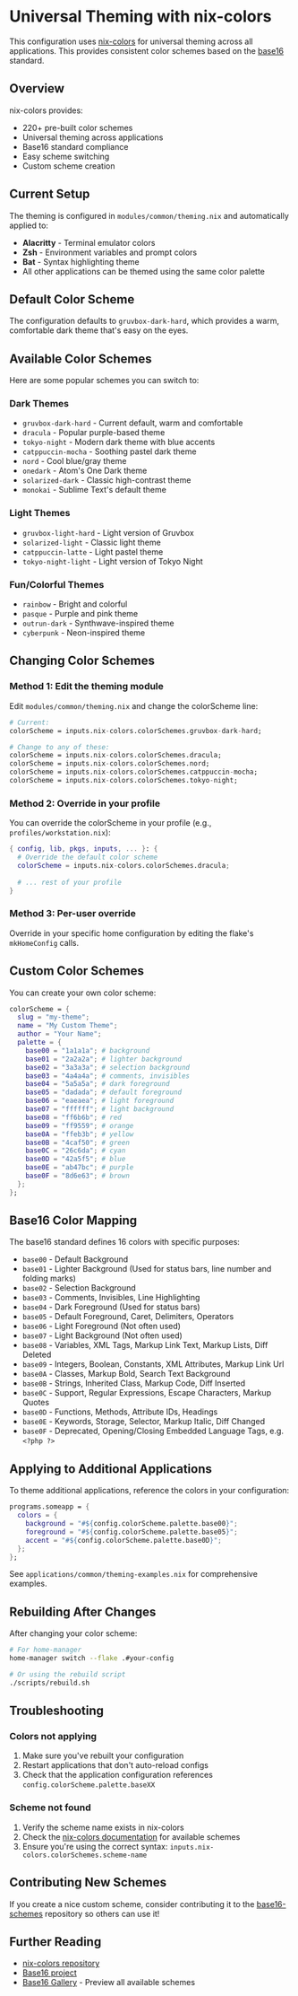 # Universal Theming with nix-colors

This configuration uses [nix-colors](https://github.com/misterio77/nix-colors) for universal theming across all applications. This provides consistent color schemes based on the [base16](https://github.com/chriskempson/base16) standard.

## Overview

nix-colors provides:
- 220+ pre-built color schemes
- Universal theming across applications
- Base16 standard compliance
- Easy scheme switching
- Custom scheme creation

## Current Setup

The theming is configured in `modules/common/theming.nix` and automatically applied to:
- **Alacritty** - Terminal emulator colors
- **Zsh** - Environment variables and prompt colors
- **Bat** - Syntax highlighting theme
- All other applications can be themed using the same color palette

## Default Color Scheme

The configuration defaults to `gruvbox-dark-hard`, which provides a warm, comfortable dark theme that's easy on the eyes.

## Available Color Schemes

Here are some popular schemes you can switch to:

### Dark Themes
- `gruvbox-dark-hard` - Current default, warm and comfortable
- `dracula` - Popular purple-based theme
- `tokyo-night` - Modern dark theme with blue accents
- `catppuccin-mocha` - Soothing pastel dark theme
- `nord` - Cool blue/gray theme
- `onedark` - Atom's One Dark theme
- `solarized-dark` - Classic high-contrast theme
- `monokai` - Sublime Text's default theme

### Light Themes
- `gruvbox-light-hard` - Light version of Gruvbox
- `solarized-light` - Classic light theme
- `catppuccin-latte` - Light pastel theme
- `tokyo-night-light` - Light version of Tokyo Night

### Fun/Colorful Themes
- `rainbow` - Bright and colorful
- `pasque` - Purple and pink theme
- `outrun-dark` - Synthwave-inspired theme
- `cyberpunk` - Neon-inspired theme

## Changing Color Schemes

### Method 1: Edit the theming module
Edit `modules/common/theming.nix` and change the colorScheme line:

```nix
# Current:
colorScheme = inputs.nix-colors.colorSchemes.gruvbox-dark-hard;

# Change to any of these:
colorScheme = inputs.nix-colors.colorSchemes.dracula;
colorScheme = inputs.nix-colors.colorSchemes.nord;
colorScheme = inputs.nix-colors.colorSchemes.catppuccin-mocha;
colorScheme = inputs.nix-colors.colorSchemes.tokyo-night;
```

### Method 2: Override in your profile
You can override the colorScheme in your profile (e.g., `profiles/workstation.nix`):

```nix
{ config, lib, pkgs, inputs, ... }: {
  # Override the default color scheme
  colorScheme = inputs.nix-colors.colorSchemes.dracula;
  
  # ... rest of your profile
}
```

### Method 3: Per-user override
Override in your specific home configuration by editing the flake's `mkHomeConfig` calls.

## Custom Color Schemes

You can create your own color scheme:

```nix
colorScheme = {
  slug = "my-theme";
  name = "My Custom Theme";
  author = "Your Name";
  palette = {
    base00 = "1a1a1a"; # background
    base01 = "2a2a2a"; # lighter background
    base02 = "3a3a3a"; # selection background
    base03 = "4a4a4a"; # comments, invisibles
    base04 = "5a5a5a"; # dark foreground
    base05 = "dadada"; # default foreground
    base06 = "eaeaea"; # light foreground
    base07 = "ffffff"; # light background
    base08 = "ff6b6b"; # red
    base09 = "ff9559"; # orange
    base0A = "ffeb3b"; # yellow
    base0B = "4caf50"; # green
    base0C = "26c6da"; # cyan
    base0D = "42a5f5"; # blue
    base0E = "ab47bc"; # purple
    base0F = "8d6e63"; # brown
  };
};
```

## Base16 Color Mapping

The base16 standard defines 16 colors with specific purposes:

- `base00` - Default Background
- `base01` - Lighter Background (Used for status bars, line number and folding marks)
- `base02` - Selection Background
- `base03` - Comments, Invisibles, Line Highlighting
- `base04` - Dark Foreground (Used for status bars)
- `base05` - Default Foreground, Caret, Delimiters, Operators
- `base06` - Light Foreground (Not often used)
- `base07` - Light Background (Not often used)
- `base08` - Variables, XML Tags, Markup Link Text, Markup Lists, Diff Deleted
- `base09` - Integers, Boolean, Constants, XML Attributes, Markup Link Url
- `base0A` - Classes, Markup Bold, Search Text Background
- `base0B` - Strings, Inherited Class, Markup Code, Diff Inserted
- `base0C` - Support, Regular Expressions, Escape Characters, Markup Quotes
- `base0D` - Functions, Methods, Attribute IDs, Headings
- `base0E` - Keywords, Storage, Selector, Markup Italic, Diff Changed
- `base0F` - Deprecated, Opening/Closing Embedded Language Tags, e.g. `<?php ?>`

## Applying to Additional Applications

To theme additional applications, reference the colors in your configuration:

```nix
programs.someapp = {
  colors = {
    background = "#${config.colorScheme.palette.base00}";
    foreground = "#${config.colorScheme.palette.base05}";
    accent = "#${config.colorScheme.palette.base0D}";
  };
};
```

See `applications/common/theming-examples.nix` for comprehensive examples.

## Rebuilding After Changes

After changing your color scheme:

```bash
# For home-manager
home-manager switch --flake .#your-config

# Or using the rebuild script
./scripts/rebuild.sh
```

## Troubleshooting

### Colors not applying
1. Make sure you've rebuilt your configuration
2. Restart applications that don't auto-reload configs
3. Check that the application configuration references `config.colorScheme.palette.baseXX`

### Scheme not found
1. Verify the scheme name exists in nix-colors
2. Check the [nix-colors documentation](https://github.com/misterio77/nix-colors) for available schemes
3. Ensure you're using the correct syntax: `inputs.nix-colors.colorSchemes.scheme-name`

## Contributing New Schemes

If you create a nice custom scheme, consider contributing it to the [base16-schemes](https://github.com/chriskempson/base16-schemes) repository so others can use it!

## Further Reading

- [nix-colors repository](https://github.com/misterio77/nix-colors)
- [Base16 project](https://github.com/chriskempson/base16)
- [Base16 Gallery](https://tinted-theming.github.io/base16-gallery/) - Preview all available schemes 